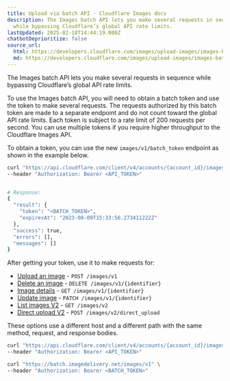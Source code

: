 ```yaml
---
title: Upload via batch API · Cloudflare Images docs
description: The Images batch API lets you make several requests in sequence
  while bypassing Cloudflare’s global API rate limits.
lastUpdated: 2025-02-10T14:44:19.000Z
chatbotDeprioritize: false
source_url:
  html: https://developers.cloudflare.com/images/upload-images/images-batch/
  md: https://developers.cloudflare.com/images/upload-images/images-batch/index.md
---
```


The Images batch API lets you make several requests in sequence while bypassing Cloudflare’s global API rate limits.

To use the Images batch API, you will need to obtain a batch token and use the token to make several requests. The requests authorized by this batch token are made to a separate endpoint and do not count toward the global API rate limits. Each token is subject to a rate limit of 200 requests per second. You can use multiple tokens if you require higher throughput to the Cloudflare Images API.

To obtain a token, you can use the new `images/v1/batch_token` endpoint as shown in the example below.

```bash
curl "https://api.cloudflare.com/client/v4/accounts/{account_id}/images/v1/batch_token" \
--header "Authorization: Bearer <API_TOKEN>"


# Response:
{
  "result": {
    "token": "<BATCH_TOKEN>",
    "expiresAt": "2023-08-09T15:33:56.273411222Z"
  },
  "success": true,
  "errors": [],
  "messages": []
}
```

After getting your token, use it to make requests for:

* [Upload an image](https://developers.cloudflare.com/api/resources/images/subresources/v1/methods/create/) - `POST /images/v1`
* [Delete an image](https://developers.cloudflare.com/api/resources/images/subresources/v1/methods/delete/) - `DELETE /images/v1/{identifier}`
* [Image details](https://developers.cloudflare.com/api/resources/images/subresources/v1/methods/get/) - `GET /images/v1/{identifier}`
* [Update image](https://developers.cloudflare.com/api/resources/images/subresources/v1/methods/edit/) - `PATCH /images/v1/{identifier}`
* [List images V2](https://developers.cloudflare.com/api/resources/images/subresources/v2/methods/list/) - `GET /images/v2`
* [Direct upload V2](https://developers.cloudflare.com/api/resources/images/subresources/v2/subresources/direct_uploads/methods/create/) - `POST /images/v2/direct_upload`

These options use a different host and a different path with the same method, request, and response bodies.

```bash
curl "https://api.cloudflare.com/client/v4/accounts/{account_id}/images/v2" \
--header "Authorization: Bearer <API_TOKEN>"
```

```bash
curl "https://batch.imagedelivery.net/images/v1" \
--header "Authorization: Bearer <BATCH_TOKEN>"
```
